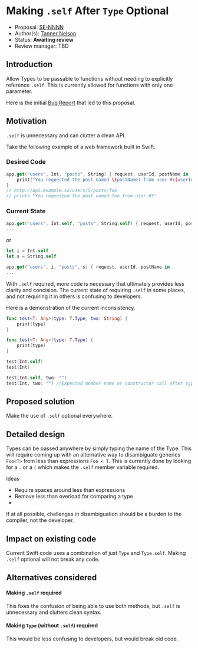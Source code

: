 # Making `.self` After `Type` Optional

* Proposal: [SE-NNNN](https://github.com/apple/swift-evolution/blob/master/proposals/NNNN-name.md)
* Author(s): [Tanner Nelson](https://github.com/tannernelson)
* Status: **Awaiting review**
* Review manager: TBD

## Introduction

Allow Types to be passable to functions without needing to explicitly reference `.self`. This is currently allowed for functions with only one parameter. 

Here is the initial [Bug Report](https://bugs.swift.org/browse/SR-899) that led to this proposal. 

## Motivation

`.self` is unnecessary and can clutter a clean API.

 Take the following example of a web framework built in Swift.

### Desired Code

```swift
app.get("users", Int, "posts", String) { request, userId, postName in
	print("You requested the post named \(postName) from user #\(userId)")
}
// http://api.example.io/users/5/posts/foo
// prints "You requested the post named foo from user #5"
```

### Current State

```swift
app.get("users", Int.self, "posts", String.self) { request, userId, postName in
...
```

or

```swift
let i = Int.self
let s = String.self

app.get("users", i, "posts", s) { request, userId, postName in
...
```

With `.self` required, more code is necessary that ultimately provides less clarity and concision. The current state of requiring `.self` in some places, and not requiring it in others is confusing to developers.

Here is a demonstration of the current inconsistency. 
```swift
func test<T: Any>(type: T.Type, two: String) {
    print(type)
}

func test<T: Any>(type: T.Type) {
    print(type)
}

test(Int.self)
test(Int)

test(Int.self, two: "")
test(Int, two: "") //Expected member name or constructor call after type name
``` 

## Proposed solution

Make the use of `.self` optional everywhere. 

## Detailed design

Types can be passed anywhere by simply typing the name of the Type. This will require coming up with an alternative way to disambiguate generics `Foo<T>` from less than expressions `Foo < T`. This is currently done by looking for a `.` or a `(` which makes the `.self` member variable required.

Ideas
- Require spaces around less than expressions
- Remove less than overload for comparing a type
- <Your idea here>

If at all possible, challenges in disambiguation should be a burden to the compiler, not the developer. 

## Impact on existing code

Current Swift code uses a combination of just `Type` and `Type.self`. Making `.self` optional will not break any code.

## Alternatives considered

#### Making `.self` required

This fixes the confusion of being able to use both methods, but `.self` is unnecessary and clutters clean syntax.

#### Making `Type` (without `.self`) required

This would be less confusing to developers, but would break old code. 

